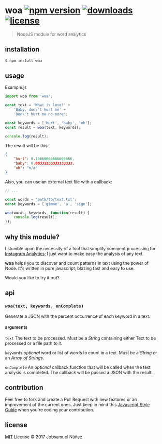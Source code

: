 # woa [![npm version](https://img.shields.io/npm/v/woa.svg?style=flat-square)](https://www.npmjs.com/package/woa) [![downloads](https://img.shields.io/npm/dt/woa.svg?style=flat-square)](https://www.npmjs.com/package/woa) [![license](https://img.shields.io/npm/l/woa.svg?style=flat-square)](https://www.npmjs.com/package/woa)
> NodeJS module for word analytics

## installation

```bash
$ npm install woa
```

## usage

Example.js

```js
import woa from 'woa';

const text = 'What is love?' +
    'Baby, don\'t hurt me' +
    'Don\'t hurt me no more';

const keywords = ['hurt', 'baby', 'oh'];
const result = woa(text, keywords);

console.log(result);
```

The result will be this:

```json
{
    "hurt": 0.16666666666666666,
    "baby": 0.08333333333333333,
    "oh": "n/a"
}
```

Also, you can use an external text file with a callback:

```js
// ...

const words = 'path/to/text.txt';
const keywords = ['gimme', 'a', 'sign'];

woa(words, keywords, function(result) {
    console.log(result);
});
```

## why this module?

I stumble upon the necessity of a tool that simplify comment processing for [Instagram Analytics](https://github.com/jobsamuel/node-instagram-analytics); I just want to make easy the analysis of any text.

**woa** helps you to discover and count patterns in text using the power of Node. It's written in pure javascript, blazing fast and easy to use.

Would you like to try it out?

## api

### `woa(text, keywords, onComplete)`

Generate a JSON with the percent occurrence of each keyword in a text.

#### arguments

`text` The text to be processed. Must be a *String* containing either Text to be processed or a file path to it.

`keywords` *optional*  word or list of words to count in a text. Must be a *String* or an *Array of Strings*.

`onComplete` An *optional* callback function that will be called when the text analysis is completed. The callback will be passed a JSON with the result.

## contribution

Feel free to fork and create a Pull Request with new features or an improvement of the current ones. Just keep in mind this [Javascript Style Guide](https://github.com/airbnb/javascript/tree/master/es5) when you're coding your contribution.

## license

[MIT](http://opensource.org/licenses/MIT) License :copyright: 2017 Jobsamuel Núñez